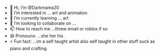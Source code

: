 - 👋 Hi, I’m @Darkmama20
- 👀 I’m interested in ... art and animation
- 🌱 I’m currently learning ... art
- 💞️ I’m looking to collaborate on ...
- 📫 How to reach me ...threw email or roblox if so 
- 😄 Pronouns: ...she her his
- ⚡ Fun fact: ...im a self taught artist also self taught in other stuff suck as piano and crafting 

<!---
Darkmama20/Darkmama20 is a ✨ special ✨ repository because its `README.md` (this file) appears on your GitHub profile.
You can click the Preview link to take a look at your changes.
--->
